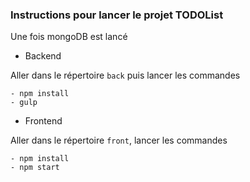 ### Instructions pour lancer le projet TODOList
Une fois mongoDB est lancé

* Backend

Aller dans le répertoire `back` puis lancer les commandes

    - npm install
    - gulp
    
* Frontend

Aller dans le répertoire `front`, lancer les commandes

	- npm install
	- npm start


